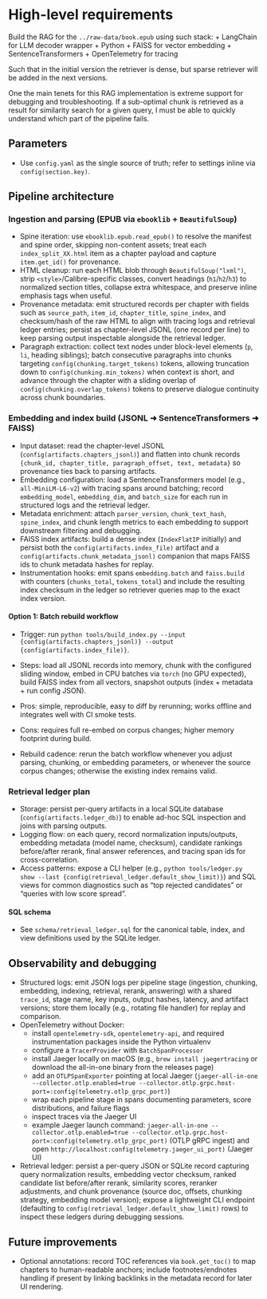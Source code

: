 # High-level requirements
Build the RAG for the `../raw-data/book.epub` using such stack:
    + LangChain for LLM decoder wrapper
    + Python
    + FAISS for vector embedding
    + SentenceTransformers
    + OpenTelemetry for tracing

Such that in the initial version the retriever is dense, but sparse retriever will be added in the next versions.

One the main tenets for this RAG implementation is extreme support for debugging and troubleshooting. If a sub-optimal chunk is retrieved as a result for similarity search for a given query, I must be able to quickly understand which part of the pipeline fails.

## Parameters
- Use `config.yaml` as the single source of truth; refer to settings inline via `config(section.key)`.

## Pipeline architecture

### Ingestion and parsing (EPUB via `ebooklib` + `BeautifulSoup`)
- Spine iteration: use `ebooklib.epub.read_epub()` to resolve the manifest and spine order, skipping non-content assets; treat each `index_split_XX.html` item as a chapter payload and capture `item.get_id()` for provenance.
- HTML cleanup: run each HTML blob through `BeautifulSoup("lxml")`, strip `<style>`/Calibre-specific classes, convert headings (`h1`/`h2`/`h3`) to normalized section titles, collapse extra whitespace, and preserve inline emphasis tags when useful.
- Provenance metadata: emit structured records per chapter with fields such as `source_path`, `item_id`, `chapter_title`, `spine_index`, and checksum/hash of the raw HTML to align with tracing logs and retrieval ledger entries; persist as chapter-level JSONL (one record per line) to keep parsing output inspectable alongside the retrieval ledger.
- Paragraph extraction: collect text nodes under block-level elements (`p`, `li`, heading siblings); batch consecutive paragraphs into chunks targeting `config(chunking.target_tokens)` tokens, allowing truncation down to `config(chunking.min_tokens)` when context is short, and advance through the chapter with a sliding overlap of `config(chunking.overlap_tokens)` tokens to preserve dialogue continuity across chunk boundaries.

### Embedding and index build (JSONL ➜ SentenceTransformers ➜ FAISS)
- Input dataset: read the chapter-level JSONL (`config(artifacts.chapters_jsonl)`) and flatten into chunk records `{chunk_id, chapter_title, paragraph_offset, text, metadata}` so provenance ties back to parsing artifacts.
- Embedding configuration: load a SentenceTransformers model (e.g., `all-MiniLM-L6-v2`) with tracing spans around batching; record `embedding_model`, `embedding_dim`, and `batch_size` for each run in structured logs and the retrieval ledger.
- Metadata enrichment: attach `parser_version`, `chunk_text_hash`, `spine_index`, and chunk length metrics to each embedding to support downstream filtering and debugging.
- FAISS index artifacts: build a dense index (`IndexFlatIP` initially) and persist both the `config(artifacts.index_file)` artifact and a `config(artifacts.chunk_metadata_jsonl)` companion that maps FAISS ids to chunk metadata hashes for replay.
- Instrumentation hooks: emit spans `embedding.batch` and `faiss.build` with counters (`chunks_total`, `tokens_total`) and include the resulting index checksum in the ledger so retriever queries map to the exact index version.

#### Option 1: Batch rebuild workflow
- Trigger: run `python tools/build_index.py --input {config(artifacts.chapters_jsonl)} --output {config(artifacts.index_file)}`.
- Steps: load all JSONL records into memory, chunk with the configured sliding window, embed in CPU batches via `torch` (no GPU expected), build FAISS index from all vectors, snapshot outputs (index + metadata + run config JSON).
- Pros: simple, reproducible, easy to diff by rerunning; works offline and integrates well with CI smoke tests.
- Cons: requires full re-embed on corpus changes; higher memory footprint during build.

- Rebuild cadence: rerun the batch workflow whenever you adjust parsing, chunking, or embedding parameters, or whenever the source corpus changes; otherwise the existing index remains valid.

### Retrieval ledger plan
- Storage: persist per-query artifacts in a local SQLite database (`config(artifacts.ledger_db)`) to enable ad-hoc SQL inspection and joins with parsing outputs.
- Logging flow: on each query, record normalization inputs/outputs, embedding metadata (model name, checksum), candidate rankings before/after rerank, final answer references, and tracing span ids for cross-correlation.
- Access patterns: expose a CLI helper (e.g., `python tools/ledger.py show --last {config(retrieval_ledger.default_show_limit)}`) and SQL views for common diagnostics such as “top rejected candidates” or “queries with low score spread”.

#### SQL schema
- See `schema/retrieval_ledger.sql` for the canonical table, index, and view definitions used by the SQLite ledger.

## Observability and debugging
- Structured logs: emit JSON logs per pipeline stage (ingestion, chunking, embedding, indexing, retrieval, rerank, answering) with a shared `trace_id`, stage name, key inputs, output hashes, latency, and artifact versions; store them locally (e.g., rotating file handler) for replay and comparison.
- OpenTelemetry without Docker:
    - install `opentelemetry-sdk`, `opentelemetry-api`, and required instrumentation packages inside the Python virtualenv
    - configure a `TracerProvider` with `BatchSpanProcessor`
    - install Jaeger locally on macOS (e.g., `brew install jaegertracing` or download the all-in-one binary from the releases page)
    - add an `OTLPSpanExporter` pointing at local Jaeger (`jaeger-all-in-one --collector.otlp.enabled=true --collector.otlp.grpc.host-port=:config(telemetry.otlp_grpc_port)`)
    - wrap each pipeline stage in spans documenting parameters, score distributions, and failure flags
    - inspect traces via the Jaeger UI
    - example Jaeger launch command: `jaeger-all-in-one --collector.otlp.enabled=true --collector.otlp.grpc.host-port=:config(telemetry.otlp_grpc_port)` (OTLP gRPC ingest) and open `http://localhost:config(telemetry.jaeger_ui_port)` (Jaeger UI)
- Retrieval ledger: persist a per-query JSON or SQLite record capturing query normalization results, embedding vector checksum, ranked candidate list before/after rerank, similarity scores, reranker adjustments, and chunk provenance (source doc, offsets, chunking strategy, embedding model version); expose a lightweight CLI endpoint (defaulting to `config(retrieval_ledger.default_show_limit)` rows) to inspect these ledgers during debugging sessions.

## Future improvements
- Optional annotations: record TOC references via `book.get_toc()` to map chapters to human-readable anchors; include footnotes/endnotes handling if present by linking backlinks in the metadata record for later UI rendering.
